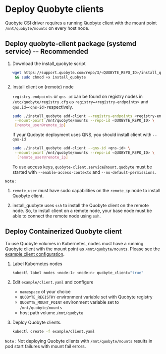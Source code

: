 # Deploy Quobyte clients

Quobyte CSI driver requires a running Quobyte client with the mount point `/mnt/quobyte/mounts` on every host node.

## Deploy quobyte-client package (systemd service) -- **Recommended**

1. Download the install_quobyte script

    ```bash
    wget https://support.quobyte.com/repo/3/<QUOBYTE_REPO_ID>/install_quobyte \
     && sudo chmod +x install_quobyte
    ```

2. Install client on (remote) node

    `registry-endpoints` or `qns-id` can be found on registry nodes in `/etc/quobyte/registry.cfg` as `registry=<registry-endpoints>` and `qns.id=<qns-id>` respectively.

    ```bash
    sudo ./install_quobyte add-client --registry-endpoints <registry-endpoints> \
     --mount-point /mnt/quobyte/mounts --repo-id <QUOBYTE_REPO_ID> \
     [remote_user@remote_ip]
    ```

    If your Quobyte deployment uses QNS, you should install client with `--qns-id`

    ```bash
    sudo ./install_quobyte add-client --qns-id <qns-id> \
     --mount-point /mnt/quobyte/mounts --repo-id <QUOBYTE_REPO_ID> \
      [remote_user@remote_ip]
    ```

    To use access keys, `quobyte-client.service`/`mount.quobyte` must be started with `--enable-access-contexts` and `--no-default-permissions`.

`Note:`  

1. `remote_user` must have sudo capabilities on the `remote_ip` node to install Quobyte client.

2. install_quobyte uses `ssh` to install the Quobyte client on the remote node. So, to install client on a remote node,
 your base node must be able to connect the remote node using `ssh`.

## Deploy Containerized Quobyte client

To use Quobyte volumes in Kubernetes, nodes must have a running Quobyte client
 with the mount point as `/mnt/quobyte/mounts`. Please see the
 [example client configuration](https://github.com/quobyte/quobyte-csi/blob/v1.0.1/example/client.yaml).

1. Label Kubernetes nodes

    ```bash
    kubectl label nodes <node-1> <node-n> quobyte_client="true"
    ```

2. Edit `example/client.yaml` and configure

    * `namespace` of your choice
    * `QUOBYTE_REGISTRY` environment variable set with Quobyte registry
    * `QUOBYTE_MOUNT_POINT` environment variable set to `/mnt/quobyte/mounts`
    * host path volume `/mnt/quobyte`  

3. Deploy Quobyte clients.

    ```bash
    kubectl create -f example/client.yaml
    ```

  `Note:` Not deploying Quobyte clients with `/mnt/quobyte/mounts` results in pod start failures with mount fail errors.
